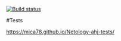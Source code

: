 [![Build status](https://ci.appveyor.com/api/projects/status/yo4j04i9yjawirjy/branch/main?svg=true)](https://ci.appveyor.com/project/Mica78/netology-ahj-tests/branch/main)

#Tests

https://mica78.github.io/Netology-ahj-tests/
